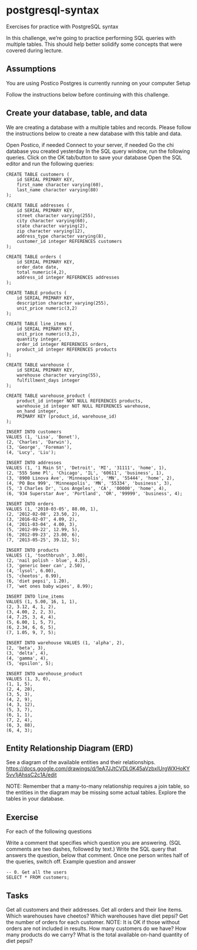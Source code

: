# postgresql-syntax
Exercises for practice with PostgreSQL syntax

In this challenge, we’re going to practice performing SQL queries with multiple tables. This should help better solidify some concepts that were covered during lecture.

## Assumptions

You are using Postico
Postgres is currently running on your computer
Setup

Follow the instructions below before continuing with this challenge.

## Create your database, table, and data

We are creating a database with a multiple tables and records. Please follow the instructions below to create a new database with this table and data.

Open Postico, if needed
Connect to your server, if needed
Go the chi database you created yesterday
In the SQL query window, run the following queries.
Click on the OK tab/button to save your database
Open the SQL editor and run the following queries:

```
CREATE TABLE customers (
    id SERIAL PRIMARY KEY,
    first_name character varying(60),
    last_name character varying(80)
);

CREATE TABLE addresses (
    id SERIAL PRIMARY KEY,
    street character varying(255),
    city character varying(60),
    state character varying(2),
    zip character varying(12),
    address_type character varying(8),
    customer_id integer REFERENCES customers
);

CREATE TABLE orders (
    id SERIAL PRIMARY KEY,
    order_date date,
    total numeric(4,2),
    address_id integer REFERENCES addresses
);

CREATE TABLE products (
    id SERIAL PRIMARY KEY,
    description character varying(255),
    unit_price numeric(3,2)
);

CREATE TABLE line_items (
    id SERIAL PRIMARY KEY,
    unit_price numeric(3,2),
    quantity integer,
    order_id integer REFERENCES orders,
    product_id integer REFERENCES products
);

CREATE TABLE warehouse (
    id SERIAL PRIMARY KEY,
    warehouse character varying(55),
    fulfillment_days integer
);

CREATE TABLE warehouse_product (
    product_id integer NOT NULL REFERENCES products,
    warehouse_id integer NOT NULL REFERENCES warehouse,
    on_hand integer,
    PRIMARY KEY (product_id, warehouse_id)
);

INSERT INTO customers 
VALUES (1, 'Lisa', 'Bonet'),
(2, 'Charles', 'Darwin'),
(3, 'George', 'Foreman'),
(4, 'Lucy', 'Liu');

INSERT INTO addresses 
VALUES (1, '1 Main St', 'Detroit', 'MI', '31111', 'home', 1), 
(2, '555 Some Pl', 'Chicago', 'IL', '60611', 'business', 1),
(3, '8900 Linova Ave', 'Minneapolis', 'MN', '55444', 'home', 2),
(4, 'PO Box 999', 'Minneapolis', 'MN', '55334', 'business', 3),
(5, '3 Charles Dr', 'Los Angeles', 'CA', '00000', 'home', 4),
(6, '934 Superstar Ave', 'Portland', 'OR', '99999', 'business', 4);

INSERT INTO orders 
VALUES (1, '2010-03-05', 88.00, 1),
(2, '2012-02-08', 23.50, 2),
(3, '2016-02-07', 4.09, 2),
(4, '2011-03-04', 4.00, 3),
(5, '2012-09-22', 12.99, 5),
(6, '2012-09-23', 23.00, 6),
(7, '2013-05-25', 39.12, 5);

INSERT INTO products 
VALUES (1, 'toothbrush', 3.00),
(2, 'nail polish - blue', 4.25),
(3, 'generic beer can', 2.50),
(4, 'lysol', 6.00),
(5, 'cheetos', 0.99),
(6, 'diet pepsi', 1.20),
(7, 'wet ones baby wipes', 8.99);

INSERT INTO line_items 
VALUES (1, 5.00, 16, 1, 1),
(2, 3.12, 4, 1, 2),
(3, 4.00, 2, 2, 3),
(4, 7.25, 3, 4, 4),
(5, 6.00, 1, 5, 7),
(6, 2.34, 6, 6, 5),
(7, 1.05, 9, 7, 5);

INSERT INTO warehouse VALUES (1, 'alpha', 2),
(2, 'beta', 3),
(3, 'delta', 4),
(4, 'gamma', 4),
(5, 'epsilon', 5);

INSERT INTO warehouse_product 
VALUES (1, 3, 0),
(1, 1, 5),
(2, 4, 20),
(3, 5, 3),
(4, 2, 9),
(4, 3, 12),
(5, 3, 7),
(6, 1, 1),
(7, 2, 4),
(6, 3, 88),
(6, 4, 3);
```

## Entity Relationship Diagram (ERD)

See a diagram of the available entities and their relationships. https://docs.google.com/drawings/d/1eA7JJtCVDL0K45aVzbxIUrgWXHoKY5vv1jAhssC2c1A/edit

NOTE: Remember that a many-to-many relationship requires a join table, so the entities in the diagram may be missing some actual tables. Explore the tables in your database.

## Exercise

For each of the following questions

Write a comment that specifies which question you are answering. (SQL comments are two dashes, followed by text.)
Write the SQL query that answers the question, below that comment.
Once one person writes half of the queries, switch off.
Example question and answer

```
-- 0. Get all the users
SELECT * FROM customers;
```

## Tasks

Get all customers and their addresses.
Get all orders and their line items.
Which warehouses have cheetos?
Which warehouses have diet pepsi?
Get the number of orders for each customer. NOTE: It is OK if those without orders are not included in results.
How many customers do we have?
How many products do we carry?
What is the total available on-hand quantity of diet pepsi?
